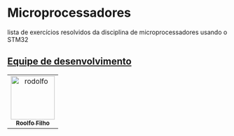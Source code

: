 # Microprocessadores
lista de exercícios resolvidos da disciplina de microprocessadores usando o STM32
## [Equipe de desenvolvimento](#equipe-de-desenvolvimento)

<table>
  <tr>
    <td align="center">
      <a href="https://github.com/rodolfilho">
        <img src="" width="100px;" alt="rodolfo"/><br>
        <sub>
          <b>Roolfo Filho</b>
        </sub>
      </a>
    </td>
</table>
